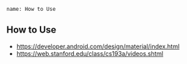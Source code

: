 ```ngMeta
name: How to Use
```

## How to Use

- https://developer.android.com/design/material/index.html
- https://web.stanford.edu/class/cs193a/videos.shtml